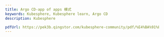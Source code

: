 ```yaml
---
title: Argo CD-app of apps 模式
keywords: Kubesphere, Kubesphere learn, Argo CD
description: Kubesphere

pdfUrl: https://pek3b.qingstor.com/kubesphere-community/pdf/%E4%BA%91%E5%8E%9F%E7%94%9F%E5%AE%9E%E6%88%98/Argo%20CD-app%20of%20apps%20%E6%A8%A1%E5%BC%8F.pdf
---
```


